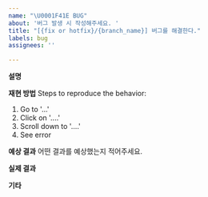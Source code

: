 ```yaml
---
name: "\U0001F41E BUG"
about: '버그 발생 시 작성해주세요. '
title: "[{fix or hotfix}/{branch_name}] 버그를 해결한다."
labels: bug
assignees: ''

---
```


**설명**


**재현 방법**
Steps to reproduce the behavior:
1. Go to '...'
2. Click on '....'
3. Scroll down to '....'
4. See error

**예상 결과**
어떤 결과를 예상했는지 적어주세요. 

**실제 결과**


**기타**
